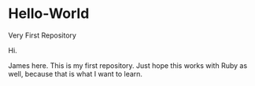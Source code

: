 # Hello-World
Very First Repository

Hi.

James here.  This is my first repository.  Just hope this works with Ruby as well, because that is what I want to learn.
